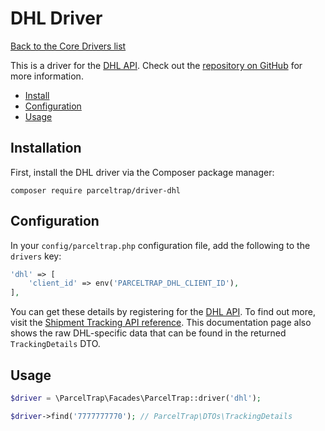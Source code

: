 # DHL Driver

[Back to the Core Drivers list](./#core-drivers)

This is a driver for the [DHL API](https://dhl.com). Check out
the [repository on GitHub](https://github.com/parceltrap/driver-dhl) for more information.

* [Install](driver-dhl.md#installation)
* [Configuration](driver-dhl.md#configuration)
* [Usage](driver-dhl.md#usage)

## Installation

First, install the DHL driver via the Composer package manager:

```shell
composer require parceltrap/driver-dhl
```

## Configuration

In your `config/parceltrap.php` configuration file, add the following to the `drivers` key:

```php
'dhl' => [
    'client_id' => env('PARCELTRAP_DHL_CLIENT_ID'),
],
```

You can get these details by registering for the [DHL API](https://developer.dhl.com/user/apps). To find
out more, visit the [Shipment Tracking API reference](https://developer.dhl.com/api-reference/shipment-tracking). This
documentation page also shows the raw DHL-specific data that can be found in the returned `TrackingDetails` DTO.

## Usage

```php
$driver = \ParcelTrap\Facades\ParcelTrap::driver('dhl');

$driver->find('7777777770'); // ParcelTrap\DTOs\TrackingDetails
```
